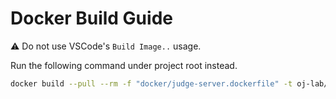 # Docker Build Guide

⚠️ Do not use VSCode's `Build Image..` usage.

Run the following command under project root instead.
```sh
docker build --pull --rm -f "docker/judge-server.dockerfile" -t oj-lab/judge-server:latest .
```